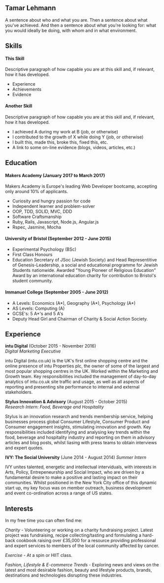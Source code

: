 ## Tamar Lehmann

A sentence about who and what you are. Then a sentence about what you've achieved. And then a sentence about what you're looking for: what you would ideally be doing, with whom and in what environment.

## Skills

#### This Skill

Descriptive paragraph of how capable you are at this skill and, if relevant, how it has developed.

- Experience
- Achievements
- Evidence

#### Another Skill

Descriptive paragraph of how capable you are at this skill and, if relevant, how it has developed.

- I achieved A during my work at B (job, or otherwise)
- I contributed to the growth of X while doing Y (job, or otherwise)
- I built this, made this, broke this, fixed this, etc.
- A link to some on-line evidence (blogs, videos, articles, etc.)

## Education

#### Makers Academy (January 2017 to March 2017)
Makers Academy is Europe's leading Web Developer bootcamp, accepting only around 10% of applicants. 

- Curiosity and hungry passion for code
- Independent learner and problem-solver
- OOP, TDD, SOLID, MVC, DDD
- Software Craftsmanship
- Ruby, Rails, Javascript, Node.js, Angular.js
- Rspec, Jasmine, Mocha

#### University of Bristol (September 2012 - June 2015)

- Experimental Psychology (BSc)
- First Class Honours
- Education Secretary of JSoc (Jewish Society) and Head Representitive of Genesis-Leadership, a social and educational programme for Jewish Students nationwide. Awarded "Young Pioneer of Religious Education" Award by an international education charity for contribution to Bristol's student community.

#### Immanuel College (September 2005 - June 2012)

- A Levels: Economics (A\*), Geography (A\*), Psychology (A\*)
- AS Levels: Computing (A)
- GCSE's: 5 A\*'s and 5 A's
- Deputy Head Girl and Chairman of Charity & Social Action Society.

## Experience

**intu Digital** (October 2015 - November 2016)    
*Digital Marketing Executive*

intu Digital (intu.co.uk) is the UK's first online shopping centre and the online presence of intu Properties plc, the owner of some of the largest and most popular shopping centres in the UK. 
Worked within the Marketing and Growth team. Key responsibilities included the management of day-to-day analytics of intu.co.uk site traffic and usage, as well as all aspects of reporting and presenting site performance to internal and external stakeholders. 

**Stylus Innovation & Advisory** (August 2015 - October 2015)   
*Research Intern: Food, Beverage and Hospitality*  

Stylus is an innovation research and trends membership service, helping businesses process global Consumer Lifestyle, Consumer Product and Consumer engagement insights, stimulating innovation and growth. 
Key responsibilities included identifying and analysing key trends within the food, beverage and hospitality industry and reporting on them in advisory articles and blog posts, whilst liasing with press teams to obtain interviews and expert quotes. 

**IVY: The Social University** (June 2014 - August 2014)
*Summer Intern*

IVY unites talented, energetic and intellectual interviduals, with interests in Arts, Policy, Entrepeneurship and Social Impact, who are driven by a fundamental desire to make a positive and lasting impact on their communities. 
Whilst positioned in the New York City office of this dynamic start up, my key focus was on member outreach, business development and event co-ordination across a range of US states.

## Interests
In my free time you can often find me:

*Charity* - Volunteering or working on a charity fundraising project. Latest project was fundraising, recipe collecting/tasting and formulating a hard-back cookbook raising over £35,000 for a resource providing professional and expert services to members of the local community affected by cancer.

*Exercise* - At a spin or HIIT class. 

*Fashion, Lifestyle & E-commerce Trends* - Exploring news and views on the latest and most desirable fashion, beauty and lifestyle products, brands, destinations and technologies disrupting these industries.
